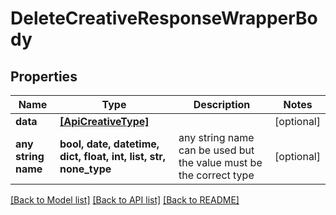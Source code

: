 # DeleteCreativeResponseWrapperBody


## Properties
Name | Type | Description | Notes
------------ | ------------- | ------------- | -------------
**data** | [**[ApiCreativeType]**](ApiCreativeType.md) |  | [optional] 
**any string name** | **bool, date, datetime, dict, float, int, list, str, none_type** | any string name can be used but the value must be the correct type | [optional]

[[Back to Model list]](../README.md#documentation-for-models) [[Back to API list]](../README.md#documentation-for-api-endpoints) [[Back to README]](../README.md)


